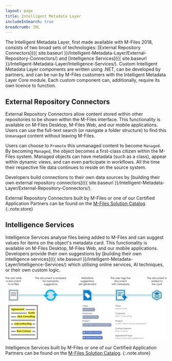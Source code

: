 ```yaml
---
layout: page
title: Intelligent Metadata Layer
includeInSearch: true
breadcrumb: IML
---
```


The Intelligent Metadata Layer, first made available with M-Files 2018, consists of two broad sets of technologies: [External Repository Connectors]({{ site.baseurl }}/Intelligent-Metadata-Layer/External-Repository-Connectors/) and [Intelligence Services]({{ site.baseurl }}/Intelligent-Metadata-Layer/Intelligence-Services/).  Custom Intelligent Metadata Layer components are written using .NET, can be developed by partners, and can be run by M-Files customers with the Intelligent Metadata Layer Core module.  Each custom component can, additionally, require its own licence to function.

## External Repository Connectors

External Repository Connectors allow content stored within other repositories to be shown within the M-Files interface.  This functionality is available on M-Files Desktop, M-Files Web, and our mobile applications.  Users can use the full-text search (or navigate a folder structure) to find this `Unmanaged` content without leaving M-Files.

Users can choose to `Promote` this unmanaged content to become `Managed`.  By becoming `Managed`, the object becomes a first-class citizen within the M-Files system.  Managed objects can have metadata (such as a class), appear within dynamic views, and can even participate in workflows.  All the time their respective file data continues to reside on the source system.

Developers build connections to their own data sources by [building their own external repository connectors]({{ site.baseurl }}/Intelligent-Metadata-Layer/External-Repository-Connectors/).

External Repository Connectors built by M-Files or one of our Certified Application Partners can be found on the [M-Files Solution Catalog](https://catalog.m-files.com/product-category/iml-connectors-to-external-repositories/).
{:.note.store}

## Intelligence Services

Intelligence Services analyse files being added to M-Files and can suggest values for items on the object's metadata card.  This functionality is available on M-Files Desktop, M-Files Web, and our mobile applications.  Developers provide their own suggestions by [building their own intelligence services]({{ site.baseurl }}/Intelligent-Metadata-Layer/Intelligence-Services/) which utilising online services, AI techniques, or their own custom logic.

![Intelligence service processing](intelligence_services.png)

Intelligence Services built by M-Files or one of our Certified Application Partners can be found on the [M-Files Solution Catalog](https://catalog.m-files.com/product-category/intelligence-services/).
{:.note.store}